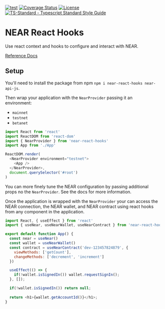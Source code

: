 [![test](https://github.com/mehtaphysical/near-react-hooks/actions/workflows/test.yml/badge.svg)](https://github.com/mehtaphysical/near-react-hooks/actions/workflows/test.yml)
[![Coverage Status](https://coveralls.io/repos/github/mehtaphysical/near-react-hooks/badge.svg?branch=main)](https://coveralls.io/github/mehtaphysical/near-react-hooks?branch=main)
[![License](https://badgen.net/github/license/mehtaphysical/near-react-hooks)](https://github.com/mehtaphysical/near-react-hooks/blob/main/LICENSE)
[![TS-Standard - Typescript Standard Style Guide](https://badgen.net/badge/code%20style/ts-standard/blue?icon=typescript)](https://github.com/standard/ts-standard)


# NEAR React Hooks

Use react context and hooks to configure and interact with NEAR.

[Reference Docs](https://mehtaphysical.github.io/near-react-hooks)

## Setup

You'll need to install the package from npm `npm i near-react-hooks near-api-js`.

Then wrap your application with the `NearProvider` passing it an environment:

* `mainnet`
* `testnet`
* `betanet`

```js
import React from 'react'
import ReactDOM from 'react-dom'
import { NearProvider } from 'near-react-hooks'
import App from './App'

ReactDOM.render(
  <NearProvider environment="testnet">
    <App />
  </NearProvider>,
  document.querySelector('#root')
)
```

You can more finely tune the NEAR configuration by passing additional props
no the `NearProvider`. See the docs for more information.

Once the application is wrapped with the `NearProvider` your can access the
NEAR connection, the NEAR wallet, and NEAR contract using react hooks from
any component in the application.

```js
import React, { useEffect } from 'react'
import { useNear, useNearWallet, useNearContract } from 'near-react-hooks';

export default function App() {
  const near = useNear()
  const wallet = useNearWallet()
  const contract = useNearContract('dev-123457824879', {
    viewMethods: ['getCount'],
    changeMethods: ['decrement', 'increment']
  })

  useEffect(() => {
    if(!wallet.isSignedIn()) wallet.requestSignIn();
  }, []);

  if(!wallet.isSignedIn()) return null;
  
  return <h1>{wallet.getAccountId()}</h1>;
}
```
